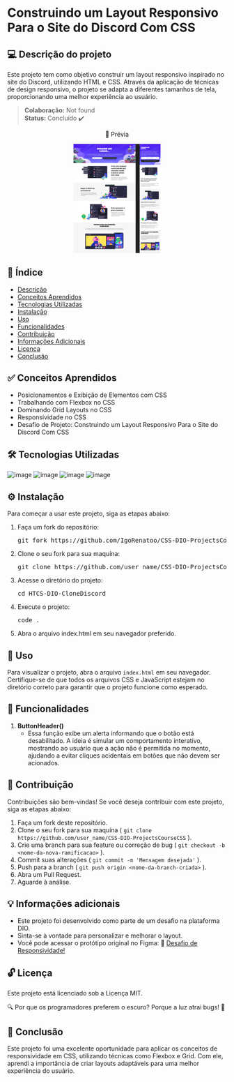 # Construindo um Layout Responsivo Para o Site do Discord Com CSS

## 💻 Descrição do projeto

Este projeto tem como objetivo construir um layout responsivo inspirado no site do Discord, utilizando HTML e CSS. Através da aplicação de técnicas de design responsivo, o projeto se adapta a diferentes tamanhos de tela, proporcionando uma melhor experiência ao usuário.

> **Colaboração:** Not found  
> **Status:** <span> Concluído </span> ✔️

<div align="center">
  <p> 👀 Prévia </p>
  <img src="./assets/imagens/previa-project.png" alt="Prévia do projeto">
</div>

## 📜 Índice

- [Descrição](#-descrição-do-projeto)
- [Conceitos Aprendidos](#-conceitos-aprendidos)
- [Tecnologias Utilizadas](#--tecnologias-utilizadas)
- [Instalação](#-instalação)
- [Uso](#-uso)
- [Funcionalidades](#-funcionalidades)
- [Contribuição](#-contribuição)
- [Informações Adicionais](#-informações-adicionais)
- [Licença](#-licença)
- [Conclusão](#-conclusão)

## ✅ Conceitos Aprendidos 

- Posicionamentos e Exibição de Elementos com CSS
- Trabalhando com Flexbox no CSS
- Dominando Grid Layouts no CSS
- Responsividade no CSS
- Desafio de Projeto: Construindo um Layout Responsivo Para o Site do Discord Com CSS

## 🛠 Tecnologias Utilizadas

![image](https://img.shields.io/badge/HTML5-E34F26?style=for-the-badge&logo=html5&logoColor=white)
![image](https://img.shields.io/badge/CSS3-1572B6?style=for-the-badge&logo=css3&logoColor=white)
![image](https://img.shields.io/badge/JavaScript-F7DF1E?style=for-the-badge&logo=javascript&logoColor=black)
![image](https://img.shields.io/badge/Figma-666666?style=for-the-badge&logo=figma&logoColor=white)

## ⚙ Instalação

Para começar a usar este projeto, siga as etapas abaixo:

1. Faça um fork do repositório:
   <pre>git fork https://github.com/IgoRenatoo/CSS-DIO-ProjectsCourseCSS</pre>

2. Clone o seu fork para sua maquína:
   <pre>git clone https://github.com/user_name/CSS-DIO-ProjectsCourseCSS</pre>

3. Acesse o diretório do projeto:
   <pre>cd HTCS-DIO-CloneDiscord</pre>

4. Execute o projeto:
   <pre>code .</pre>

5. Abra o arquivo index.html em seu navegador preferido.


## 🚀 Uso 

Para visualizar o projeto, abra o arquivo `index.html` em seu navegador. Certifique-se de que todos os arquivos CSS e JavaScript estejam no diretório correto para garantir que o projeto funcione como esperado.

## 🧩 Funcionalidades

1. **ButtonHeader()**
   - Essa função exibe um alerta informando que o botão está desabilitado. A ideia é simular um comportamento interativo, mostrando ao usuário que a ação não é permitida no momento, ajudando a evitar cliques acidentais em botões que não devem ser acionados.

## 🤝 Contribuição

Contribuições são bem-vindas! Se você deseja contribuir com este projeto, siga as etapas abaixo:

1. Faça um fork deste repositório.
2. Clone o seu fork para sua maquína ( `git clone https://github.com/user_name/CSS-DIO-ProjectsCourseCSS` ).
3. Crie uma branch para sua feature ou correção de bug ( `git checkout -b <nome-da-nova-ramificacao>` ).
4. Commit suas alterações ( `git commit -m 'Mensagem desejada'` ).
5. Push para a branch ( `git push origin <nome-da-branch-criada>` ).
6. Abra um Pull Request.
7. Aguarde à análise.

## 💡 Informações adicionais

- Este projeto foi desenvolvido como parte de um desafio na plataforma DIO.
- Sinta-se à vontade para personalizar e melhorar o layout.
- Você pode acessar o protótipo original no Figma: 🔗 [Desafio de Responsividade!](https://www.figma.com/design/NRBYrG5d4DSzObv7dpTqoM/Desafio-Responsividade---DIO?node-id=0-1&t=11mVTau64vWgsZmU-0)

## 🔓 Licença

Este projeto está licenciado sob a Licença MIT.

🔍 Por que os programadores preferem o escuro? Porque a luz atrai bugs! 🎉

## 🏁 Conclusão

Este projeto foi uma excelente oportunidade para aplicar os conceitos de responsividade em CSS, utilizando técnicas como Flexbox e Grid. Com ele, aprendi a importância de criar layouts adaptáveis para uma melhor experiência do usuário.
